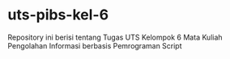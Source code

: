 # uts-pibs-kel-6
Repository ini berisi tentang Tugas UTS Kelompok 6 Mata Kuliah Pengolahan Informasi berbasis Pemrograman Script

